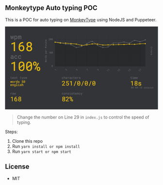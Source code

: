 ## Monkeytype Auto typing POC

This is a POC for auto typing on [MonkeyType](https://monkeytype.com/) using NodeJS and Puppeteer.

![MonkeyType](./assets/image.png)

> Change the number on Line 29 in `index.js` to control the speed of typing.

Steps:

1. Clone this repo
2. Run `yarn install or npm install`
3. Run `yarn start or npm start`

## License

- MIT
